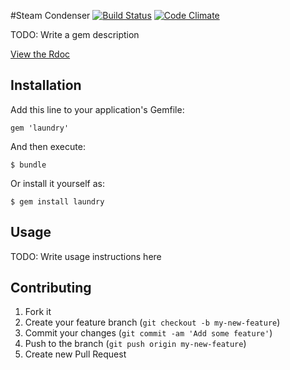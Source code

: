 #Steam Condenser [![Build Status](https://secure.travis-ci.org/supapuerco/laundry.png)](http://travis-ci.org/supapuerco/laundry) [![Code Climate](https://codeclimate.com/badge.png)](https://codeclimate.com/github/supapuerco/laundry)

TODO: Write a gem description

[View the Rdoc](http://rdoc.info/github/supapuerco/laundry/master/frames)

## Installation

Add this line to your application's Gemfile:

    gem 'laundry'

And then execute:

    $ bundle

Or install it yourself as:

    $ gem install laundry

## Usage

TODO: Write usage instructions here

## Contributing

1. Fork it
2. Create your feature branch (`git checkout -b my-new-feature`)
3. Commit your changes (`git commit -am 'Add some feature'`)
4. Push to the branch (`git push origin my-new-feature`)
5. Create new Pull Request
